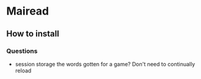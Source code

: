# Mairead

## How to install


### Questions
- session storage the words gotten for a game? Don't need to continually reload
